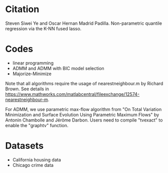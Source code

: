 # Citation
Steven Siwei Ye and Oscar Hernan Madrid Padilla. Non-parametric quantile regression via the K-NN fused lasso.

# Codes
*  linear programming 
*  ADMM and ADMM with BIC model selection
*  Majorize-Minimize

Note that all algorithms require the usage of nearestneighbour.m by Richard Brown. See details in https://www.mathworks.com/matlabcentral/fileexchange/12574-nearestneighbour-m.

For ADMM, we use parametric max-flow algorithm from "On Total Variation Minimization and Surface Evolution Using Parametric Maximum Flows" by Antonin Chambolle and Jérôme Darbon. Users need to compile "tvexact" to enable the "graphtv" function.

# Datasets 
*  California housing data
*  Chicago crime data
